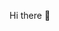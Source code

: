Hi there 👋

<!--
**Nachtmaken/Nachtmaken**

Here are some ideas to get you started:

- 🔭 I’m currently working on Fun things!
- 👯 I’m looking to collaborate on nothing.
- 🤔 I’m looking for help with nothing.
- 💬 Ask me about Minecraft Servers? ig
- 📫 How to reach me: You can't!
- 😄 Pronouns: He/Him
- ⚡ Fun fact: I teach Kids Code! (Save Me!)

